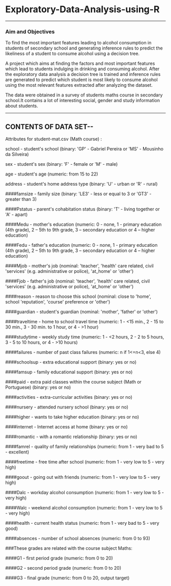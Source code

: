 # Exploratory-Data-Analysis-using-R

-----------------------

### Aim and Objectives
 To find the most important features leading to alcohol consumption in students of secondary school and generating inference rules to predict the likeliness of a student to consume alcohol using a decision tree.
 
A project which aims at finding the factors and most important features which lead to students indulging in drinking and consuming alcohol. After the exploratory data analysis a decision tree is trained and inference rules are generated to predict which student is most likely to consume alcohol using the most relevant features extracted after analyzing the dataset.

The data were obtained in a survey of students maths course in secondary school.It contains a lot of interesting social, gender and study information about students.

-----------

## CONTENTS OF DATA SET--



Attributes for student-mat.csv (Math course) :

school - student's school (binary: 'GP' - Gabriel Pereira or 'MS' - Mousinho da Silveira)

sex - student's sex (binary: 'F' - female or 'M' - male)

age - student's age (numeric: from 15 to 22)

address - student's home address type (binary: 'U' - urban or 'R' - rural)

####famsize - family size (binary: 'LE3' - less or equal to 3 or 'GT3' - greater than 3)

####Pstatus - parent's cohabitation status (binary: 'T' - living together or 'A' - apart)

####Medu - mother's education (numeric: 0 - none, 1 - primary education (4th grade), 2 – 5th to 9th grade, 3 – secondary education or 4 – higher education)

####Fedu - father's education (numeric: 0 - none, 1 - primary education (4th grade), 2 – 5th to 9th grade, 3 – secondary education or 4 – higher education)

####Mjob - mother's job (nominal: 'teacher', 'health' care related, civil 'services' (e.g. administrative or police), 'at_home' or 'other')

####Fjob - father's job (nominal: 'teacher', 'health' care related, civil 'services' (e.g. administrative or police), 'at_home' or 'other')

####reason - reason to choose this school (nominal: close to 'home', school 'reputation', 'course' preference or 'other')

####guardian - student's guardian (nominal: 'mother', 'father' or 'other')

####traveltime - home to school travel time (numeric: 1 - <15 min., 2 - 15 to 30 min., 3 - 30 min. to 1 hour, or 4 - >1 hour)

####studytime - weekly study time (numeric: 1 - <2 hours, 2 - 2 to 5 hours, 3 - 5 to 10 hours, or 4 - >10 hours)

####failures - number of past class failures (numeric: n if 1<=n<3, else 4)

####schoolsup - extra educational support (binary: yes or no)

####famsup - family educational support (binary: yes or no)

####paid - extra paid classes within the course subject (Math or Portuguese) (binary: yes or no)

####activities - extra-curricular activities (binary: yes or no)

####nursery - attended nursery school (binary: yes or no)

####higher - wants to take higher education (binary: yes or no)

####internet - Internet access at home (binary: yes or no)

####romantic - with a romantic relationship (binary: yes or no)

####famrel - quality of family relationships (numeric: from 1 - very bad to 5 - excellent)

####freetime - free time after school (numeric: from 1 - very low to 5 - very high)

####goout - going out with friends (numeric: from 1 - very low to 5 - very high)

####Dalc - workday alcohol consumption (numeric: from 1 - very low to 5 - very high)

####Walc - weekend alcohol consumption (numeric: from 1 - very low to 5 - very high)

####health - current health status (numeric: from 1 - very bad to 5 - very good)

####absences - number of school absences (numeric: from 0 to 93)


###These grades are related with the course subject Maths:

####G1 - first period grade (numeric: from 0 to 20)

####G2 - second period grade (numeric: from 0 to 20)

####G3 - final grade (numeric: from 0 to 20, output target)

